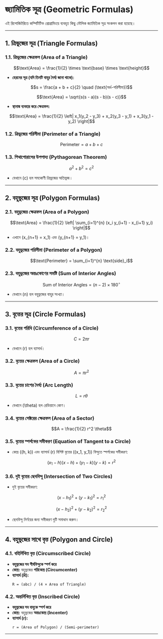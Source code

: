 # **জ্যামিতিক সূত্র (Geometric Formulas)**

এই রিপোজিটরিতে কম্পিটিটিভ প্রোগ্রামিংয়ে ব্যবহৃত কিছু মৌলিক জ্যামিতিক সূত্র সংকলন করা হয়েছে।

---

## **1. ত্রিভুজের সূত্র (Triangle Formulas)**

### **1.1. ত্রিভুজের ক্ষেত্রফল (Area of a Triangle)**
```math
\text{Area} = \frac{1}{2} \times \text{base} \times \text{height}
```
- **হেরনের সূত্র (যদি তিনটি বাহুর দৈর্ঘ্য জানা থাকে):**
```math
s = \frac{a + b + c}{2}  \quad (\text{অর্ধ-পরিসীমা})
```
```math
\text{Area} = \sqrt{s(s - a)(s - b)(s - c)}
```
- **স্থানাঙ্ক ব্যবহার করে ক্ষেত্রফল:**
```math
\text{Area} = \frac{1}{2} \left| x_1(y_2 - y_3) + x_2(y_3 - y_1) + x_3(y_1 - y_2) \right|
```

### **1.2. ত্রিভুজের পরিসীমা (Perimeter of a Triangle)**
```math
\text{Perimeter} = a + b + c
```

### **1.3. পিথাগোরাসের উপপাদ্য (Pythagorean Theorem)**
```math
a^2 + b^2 = c^2
```
- যেখানে \(c\) হল সমকোণী ত্রিভুজের অতিভুজ।

---

## **2. বহুভুজের সূত্র (Polygon Formulas)**

### **2.1. বহুভুজের ক্ষেত্রফল (Area of a Polygon)**
```math
\text{Area} = \frac{1}{2} \left| \sum_{i=1}^{n} (x_i y_{i+1} - x_{i+1} y_i) \right|
```
- এখানে \(x_{n+1} = x_1\) এবং \(y_{n+1} = y_1\)।

### **2.2. বহুভুজের পরিসীমা (Perimeter of a Polygon)**
```math
\text{Perimeter} = \sum_{i=1}^{n} \text{side}_i
```

### **2.3. বহুভুজের অন্তঃকোণের সমষ্টি (Sum of Interior Angles)**
```math
\text{Sum of Interior Angles} = (n - 2) \times 180^\circ
```
- যেখানে \(n\) হল বহুভুজের বাহুর সংখ্যা।

---

## **3. বৃত্তের সূত্র (Circle Formulas)**

### **3.1. বৃত্তের পরিধি (Circumference of a Circle)**
```math
C = 2\pi r
```
- যেখানে \(r\) হল ব্যাসার্ধ।

### **3.2. বৃত্তের ক্ষেত্রফল (Area of a Circle)**
```math
A = \pi r^2
```

### **3.3. বৃত্তের চাপের দৈর্ঘ্য (Arc Length)**
```math
L = r \theta
```
- যেখানে \(\theta\) হল রেডিয়ানে কোণ।

### **3.4. বৃত্তের সেক্টরের ক্ষেত্রফল (Area of a Sector)**
```math
A = \frac{1}{2} r^2 \theta
```

### **3.5. বৃত্তের স্পর্শকের সমীকরণ (Equation of Tangent to a Circle)**
- কেন্দ্র \((h, k)\) এবং ব্যাসার্ধ \(r\) বিশিষ্ট বৃত্তের \((x_1, y_1)\) বিন্দুতে স্পর্শকের সমীকরণ:
```math
(x_1 - h)(x - h) + (y_1 - k)(y - k) = r^2
```

### **3.6. দুই বৃত্তের ছেদবিন্দু (Intersection of Two Circles)**
- দুই বৃত্তের সমীকরণ:
```math
(x - h_1)^2 + (y - k_1)^2 = r_1^2
```
```math
(x - h_2)^2 + (y - k_2)^2 = r_2^2
```
- ছেদবিন্দু নির্ণয়ের জন্য সমীকরণ দুটি সমাধান করুন।

---

## **4. বহুভুজের সাথে বৃত্ত (Polygon and Circle)**

### **4.1. বহির্লিখিত বৃত্ত (Circumscribed Circle)**
- **বহুভুজের সব শীর্ষবিন্দুকে স্পর্শ করে**
- **কেন্দ্র:** বহুভুজের **পরিকেন্দ্র (Circumcenter)**
- **ব্যাসার্ধ (R):**
  ```
  R = (abc) / (4 × Area of Triangle)
  ```

### **4.2. অন্তর্লিখিত বৃত্ত (Inscribed Circle)**
- **বহুভুজের সব বাহুকে স্পর্শ করে**
- **কেন্দ্র:** বহুভুজের **অন্তঃকেন্দ্র (Incenter)**
- **ব্যাসার্ধ (r):**
  ```
  r = (Area of Polygon) / (Semi-perimeter)
  ```

---

